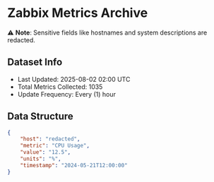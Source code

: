 # Zabbix Metrics Archive

⚠️ **Note**: Sensitive fields like hostnames and system descriptions are redacted.

## Dataset Info
- Last Updated: 2025-08-02 02:00 UTC
- Total Metrics Collected: 1035
- Update Frequency: Every (1) hour

## Data Structure
```json
{
    "host": "redacted",
    "metric": "CPU Usage",
    "value": "12.5",
    "units": "%",
    "timestamp": "2024-05-21T12:00:00"
}
```
